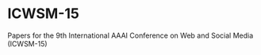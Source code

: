 ICWSM-15
========

Papers for the 9th International AAAI Conference on Web and Social Media (ICWSM-15)
